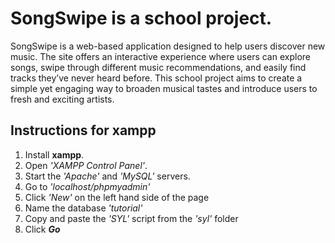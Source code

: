 # **SongSwipe** is a school project.
SongSwipe is a web-based application designed to help users discover new music. The site offers an interactive experience where users can explore songs, swipe through different music recommendations, and easily find tracks they’ve never heard before. This school project aims to create a simple yet engaging way to broaden musical tastes and introduce users to fresh and exciting artists.
## Instructions for xampp
1. Install **xampp**.
2. Open *'XAMPP Control Panel'*.
3. Start the *'Apache'* and *'MySQL'* servers.
4. Go to *'localhost/phpmyadmin'*
5. Click *'New'* on the left hand side of the page
6. Name the database *'tutorial'*
7. Copy and paste the *'SYL'* script from the *'syl'* folder
8. Click ***Go***
